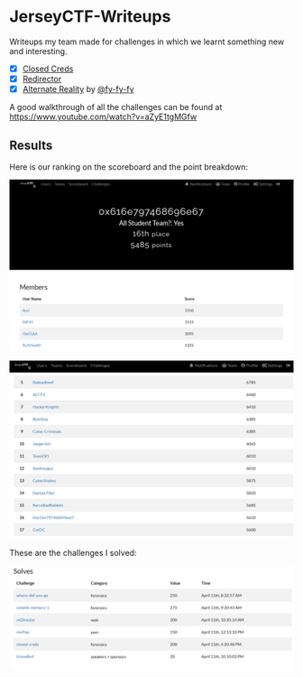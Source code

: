 # JerseyCTF-Writeups
Writeups my team made for challenges in which we learnt something new and interesting.

- [x] [Closed Creds](https://github.com/RyanNgCT/JerseyCTF-Writeups/blob/main/Forensics%20-%20Closed%20Creds/closedcreds.md)
- [x] [Redirector](https://github.com/RyanNgCT/JerseyCTF-Writeups/blob/main/Web%20-%20Redirector/redirector.md)
- [x] [Alternate Reality](https://github.com/RyanNgCT/JerseyCTF-Writeups/blob/main/Forensics%20-%20alternate-reality/alternatereality.md) by [@fy-fy-fy](https://github.com/fy-fy-fy) 

A good walkthrough of all the challenges can be found at https://www.youtube.com/watch?v=aZyE1tgMGfw


## Results

Here is our ranking on the scoreboard and the point breakdown:

![img](https://github.com/RyanNgCT/JerseyCTF-Writeups/blob/main/Breakdown.png)

![img](https://github.com/RyanNgCT/JerseyCTF-Writeups/blob/main/scoreboard.png)

These are the challenges I solved:

![img](https://github.com/RyanNgCT/JerseyCTF-Writeups/blob/main/mysolves.png)
